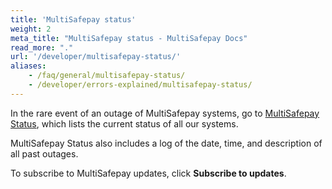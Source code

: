 ```yaml
---
title: 'MultiSafepay status'
weight: 2
meta_title: "MultiSafepay status - MultiSafepay Docs"
read_more: "."
url: '/developer/multisafepay-status/'
aliases:
    - /faq/general/multisafepay-status/
    - /developer/errors-explained/multisafepay-status/
---
```


In the rare event of an outage of MultiSafepay systems, go to [MultiSafepay Status](https://status.multisafepay.com), which lists the current status of all our systems.

MultiSafepay Status also includes a log of the date, time, and description of all past outages.

To subscribe to MultiSafepay updates, click **Subscribe to updates**.
